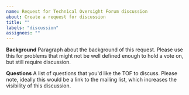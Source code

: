 ```yaml
---
name: Request for Technical Oversight Forum discussion
about: Create a request for discussion
title: ""
labels: "discussion"
assignees: ""
---
```


**Background** Paragraph about the background of this request. Please use this
for problems that might not be well defined enough to hold a vote on, but still
require discussion.

**Questions** A list of questions that you'd like the TOF to discuss. Please
note, ideally this would be a link to the mailing list, which increases the
visibility of this discussion.
